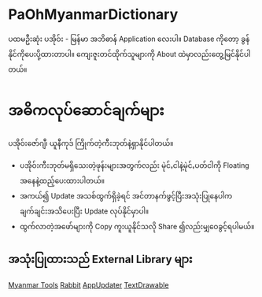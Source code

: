 # PaOhMyanmarDictionary

ပထမဦးဆုံး ပအိုဝ်း - မြန်မာ အဘိဓာန် Application လေးပါ။
Database ကိုတော့ ခွန်နိုင်ကိုပေးပို့ထားတာပါ။
ကျေးဇူးတင်ထိုက်သူများကို About ထဲမှာလည်းတွေ့မြင်နိုင်ပါတယ်။

# အဓိကလုပ်ဆောင်ချက်များ
ပအိုဝ်းဇော်ဂျီ၊ ယူနီကုဒ် ကြိုက်တဲ့ကီးဘုတ်နဲ့ရှာနိုင်ပါတယ်။
- ပအိုဝ်းကီးဘုတ်မရှိသေးတဲ့ဖုန်းများအတွက်လည်း
မုဲင်ꩻငါနဲ့မုဲင်ꩻပတ်ငါကို Floating အနေနဲ့ထည့်ပေးထားပါတယ်။
- အကယ်၍ Update အသစ်ထွက်ရှိခဲ့ရင် အင်တာနက်ဖွင့်ပြီးအသုံးပြုနေပါက
ချက်ချင်းအသိပေးပြီး Update လုပ်နိုင်မှာပါ။
- ထွက်လာတဲ့အဖော်များကို Copy ကူးယူနိုင်သလို Share ၍လည်းမျှဝေခွင့်ရပါမယ်။

## အသုံးပြုထားသည် External Library များ
[Myanmar Tools](https://github.com/google/myanmar-tools/)
[Rabbit](https://github.com/Rabbit-Converter/Rabbit)
[AppUpdater](https://github.com/KhunHtetzNaing/AppUpdater)
[TextDrawable](https://github.com/amulyakhare/TextDrawable)
